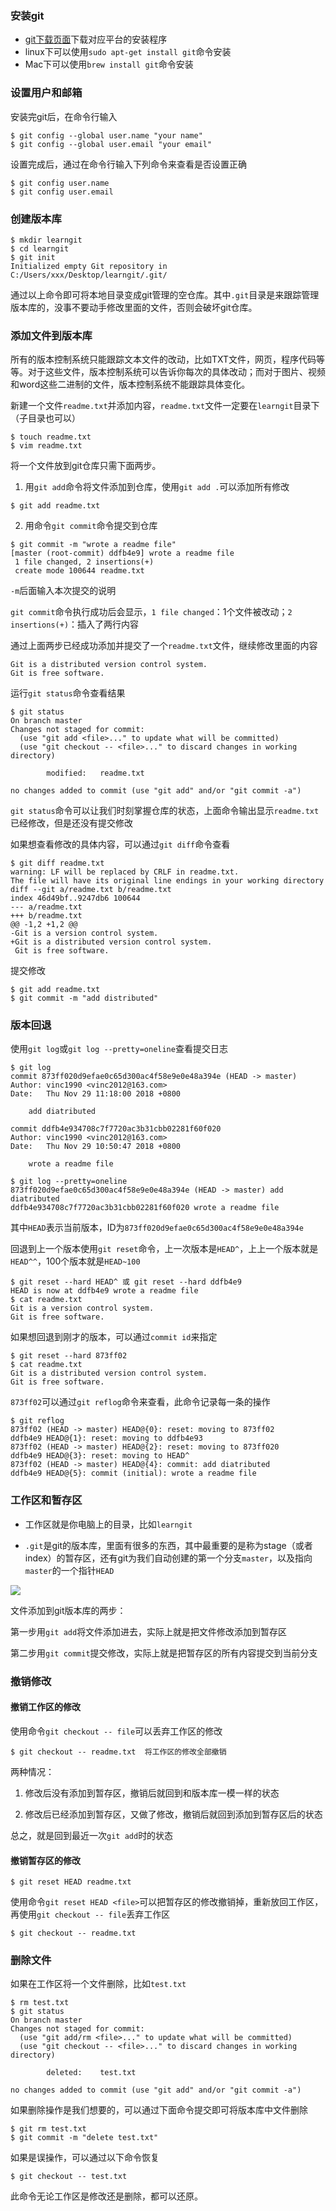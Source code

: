 ### 安装git

- [git下载页面](https://git-scm.com/downloads)下载对应平台的安装程序
- linux下可以使用`sudo apt-get install git`命令安装
- Mac下可以使用`brew install git`命令安装
### 设置用户和邮箱
安装完git后，在命令行输入
```
$ git config --global user.name "your name"
$ git config --global user.email "your email"
```

设置完成后，通过在命令行输入下列命令来查看是否设置正确

```
$ git config user.name
$ git config user.email
```

### 创建版本库

```
$ mkdir learngit
$ cd learngit
$ git init
Initialized empty Git repository in C:/Users/xxx/Desktop/learngit/.git/
```

通过以上命令即可将本地目录变成git管理的空仓库。其中`.git`目录是来跟踪管理版本库的，没事不要动手修改里面的文件，否则会破坏git仓库。

### 添加文件到版本库

所有的版本控制系统只能跟踪文本文件的改动，比如TXT文件，网页，程序代码等等。对于这些文件，版本控制系统可以告诉你每次的具体改动；而对于图片、视频和word这些二进制的文件，版本控制系统不能跟踪具体变化。

新建一个文件`readme.txt`并添加内容，`readme.txt`文件一定要在`learngit`目录下（子目录也可以）

```
$ touch readme.txt
$ vim readme.txt
```

将一个文件放到git仓库只需下面两步。

1. 用`git add`命令将文件添加到仓库，使用`git add .`可以添加所有修改

```
$ git add readme.txt
```

2. 用命令`git commit`命令提交到仓库
```
$ git commit -m "wrote a readme file"
[master (root-commit) ddfb4e9] wrote a readme file
 1 file changed, 2 insertions(+)
 create mode 100644 readme.txt
```

`-m`后面输入本次提交的说明

`git commit`命令执行成功后会显示，`1 file changed`：1个文件被改动；`2 insertions(+)`：插入了两行内容

通过上面两步已经成功添加并提交了一个`readme.txt`文件，继续修改里面的内容

```
Git is a distributed version control system.
Git is free software.
```

运行`git status`命令查看结果

```
$ git status
On branch master
Changes not staged for commit:
  (use "git add <file>..." to update what will be committed)
  (use "git checkout -- <file>..." to discard changes in working directory)

        modified:   readme.txt

no changes added to commit (use "git add" and/or "git commit -a")
```

`git status`命令可以让我们时刻掌握仓库的状态，上面命令输出显示`readme.txt`已经修改，但是还没有提交修改

如果想查看修改的具体内容，可以通过`git diff`命令查看

```
$ git diff readme.txt
warning: LF will be replaced by CRLF in readme.txt.
The file will have its original line endings in your working directory
diff --git a/readme.txt b/readme.txt
index 46d49bf..9247db6 100644
--- a/readme.txt
+++ b/readme.txt
@@ -1,2 +1,2 @@
-Git is a version control system.
+Git is a distributed version control system.
 Git is free software.
```

提交修改

```
$ git add readme.txt
$ git commit -m "add distributed"
```

### 版本回退

使用`git log`或`git log --pretty=oneline`查看提交日志

```
$ git log
commit 873ff020d9efae0c65d300ac4f58e9e0e48a394e (HEAD -> master)
Author: vinc1990 <vinc2012@163.com>
Date:   Thu Nov 29 11:18:00 2018 +0800

    add diatributed

commit ddfb4e934708c7f7720ac3b31cbb02281f60f020
Author: vinc1990 <vinc2012@163.com>
Date:   Thu Nov 29 10:50:47 2018 +0800

    wrote a readme file
    
$ git log --pretty=oneline
873ff020d9efae0c65d300ac4f58e9e0e48a394e (HEAD -> master) add diatributed
ddfb4e934708c7f7720ac3b31cbb02281f60f020 wrote a readme file
```

其中`HEAD`表示当前版本，ID为`873ff020d9efae0c65d300ac4f58e9e0e48a394e`

回退到上一个版本使用`git reset`命令，上一次版本是`HEAD^`，上上一个版本就是`HEAD^^`，100个版本就是`HEAD~100`

```
$ git reset --hard HEAD^ 或 git reset --hard ddfb4e9
HEAD is now at ddfb4e9 wrote a readme file
$ cat readme.txt
Git is a version control system.
Git is free software.
```

如果想回退到刚才的版本，可以通过`commit id`来指定

```
$ git reset --hard 873ff02
$ cat readme.txt
Git is a distributed version control system.
Git is free software.
```

`873ff02`可以通过`git reflog`命令来查看，此命令记录每一条的操作

```
$ git reflog
873ff02 (HEAD -> master) HEAD@{0}: reset: moving to 873ff02
ddfb4e9 HEAD@{1}: reset: moving to ddfb4e93
873ff02 (HEAD -> master) HEAD@{2}: reset: moving to 873ff020
ddfb4e9 HEAD@{3}: reset: moving to HEAD^
873ff02 (HEAD -> master) HEAD@{4}: commit: add diatributed
ddfb4e9 HEAD@{5}: commit (initial): wrote a readme file
```

### 工作区和暂存区

- 工作区就是你电脑上的目录，比如`learngit`

- `.git`是git的版本库，里面有很多的东西，其中最重要的是称为stage（或者index）的暂存区，还有git为我们自动创建的第一个分支`master`，以及指向`master`的一个指针`HEAD`

![](https://cdn.liaoxuefeng.com/cdn/files/attachments/001384907702917346729e9afbf4127b6dfbae9207af016000/0)

文件添加到git版本库的两步：

第一步用`git add`将文件添加进去，实际上就是把文件修改添加到暂存区

第二步用`git commit`提交修改，实际上就是把暂存区的所有内容提交到当前分支

### 撤销修改

#### 撤销工作区的修改

使用命令`git checkout -- file`可以丢弃工作区的修改

```
$ git checkout -- readme.txt  将工作区的修改全部撤销
```

两种情况：

1. 修改后没有添加到暂存区，撤销后就回到和版本库一模一样的状态

2. 修改后已经添加到暂存区，又做了修改，撤销后就回到添加到暂存区后的状态

总之，就是回到最近一次`git add`时的状态

#### 撤销暂存区的修改

```
$ git reset HEAD readme.txt
```

使用命令`git reset HEAD <file>`可以把暂存区的修改撤销掉，重新放回工作区，再使用`git checkout -- file`丢弃工作区

```
$ git checkout -- readme.txt  
```

### 删除文件

如果在工作区将一个文件删除，比如`test.txt`

```github
$ rm test.txt
$ git status
On branch master
Changes not staged for commit:
  (use "git add/rm <file>..." to update what will be committed)
  (use "git checkout -- <file>..." to discard changes in working directory)

        deleted:    test.txt

no changes added to commit (use "git add" and/or "git commit -a")
```

如果删除操作是我们想要的，可以通过下面命令提交即可将版本库中文件删除

```
$ git rm test.txt
$ git commit -m "delete test.txt"
```

如果是误操作，可以通过以下命令恢复

```
$ git checkout -- test.txt
```

此命令无论工作区是修改还是删除，都可以还原。

